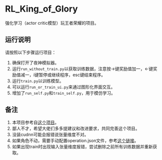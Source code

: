 # RL_King_of_Glory

强化学习（actor critic模型）玩王者荣耀的项目。

## 运行说明

请按照以下步骤运行项目：

1. 确保打开了夜神模拟器。
2. 运行`run_without_train.py`以获取训练数据，注意按->键奖励值加一，<-键奖励值减一，i键暂停或继续程序，esc键结束程序。
3. 运行`train.py`以训练模型。
4. 可以运行`run_or_train_ui.py`来通过图形化界面交互。
5. 增加了`run_self.py`和`train_self.py`，用于模仿学习。

## 备注

1. 本项目参考自[这个项目](https://github.com/FengQuanLi/WZCQ)。
2. 鄙人不才，希望大佬们多多提建议和改进要求，共同完善这个项目。
3. 没装cudnn可能会报错说张量维度不对。
4. 如果角色不动，需要手动配置operation.json文件，参考[这个链接](https://www.bilibili.com/read/cv18924582/#:~:text=%E6%89%93%E5%BC%80%E6%A8%A1%E6%8B%9F%E5%99%A8%E7%9A%84%E6%8C%89%E9%94%AE,%E7%8E%B0%E5%9C%A8%E7%9A%84XY%E5%9D%90%E6%A0%87%E3%80%82)。
5. 如果出现train时出现输入张量维度报错，尝试删除之前所有训练数据并重新获取。
